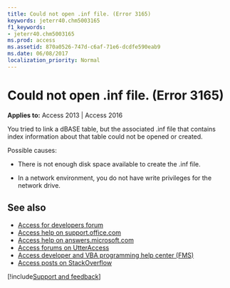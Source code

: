 ```yaml
---
title: Could not open .inf file. (Error 3165)
keywords: jeterr40.chm5003165
f1_keywords:
- jeterr40.chm5003165
ms.prod: access
ms.assetid: 870a0526-747d-c6af-71e6-dcdfe590eab9
ms.date: 06/08/2017
localization_priority: Normal
---
```



# Could not open .inf file. (Error 3165)

  

**Applies to:** Access 2013 | Access 2016

You tried to link a dBASE table, but the associated .inf file that contains index information about that table could not be opened or created.

Possible causes:


- There is not enough disk space available to create the .inf file.
    
- In a network environment, you do not have write privileges for the network drive.
    

## See also

- [Access for developers forum](https://social.msdn.microsoft.com/Forums/office/home?forum=accessdev)
- [Access help on support.office.com](https://support.office.com/search/results?query=Access)
- [Access help on answers.microsoft.com](https://answers.microsoft.com/)
- [Access forums on UtterAccess](https://www.utteraccess.com/forum/index.php?act=idx)
- [Access developer and VBA programming help center (FMS)](https://www.fmsinc.com/MicrosoftAccess/developer/)
- [Access posts on StackOverflow](https://stackoverflow.com/questions/tagged/ms-access)

[!include[Support and feedback](~/includes/feedback-boilerplate.md)]